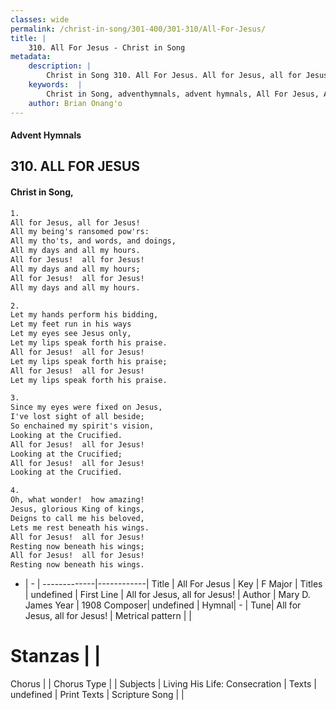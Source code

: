 ```yaml
---
classes: wide
permalink: /christ-in-song/301-400/301-310/All-For-Jesus/
title: |
    310. All For Jesus - Christ in Song
metadata:
    description: |
        Christ in Song 310. All For Jesus. All for Jesus, all for Jesus! All my being's ransomed pow'rs: All my tho'ts, and words, and doings, All my days and all my hours. All for Jesus!  all for Jesus! All my days and all my hours; All for Jesus!  all for Jesus! All my days and all my hours.
    keywords:  |
        Christ in Song, adventhymnals, advent hymnals, All For Jesus, All for Jesus, all for Jesus!. 
    author: Brian Onang'o
---
```


#### Advent Hymnals
## 310. ALL FOR JESUS
####  Christ in Song,

```txt
1.
All for Jesus, all for Jesus!
All my being's ransomed pow'rs:
All my tho'ts, and words, and doings,
All my days and all my hours.
All for Jesus!  all for Jesus!
All my days and all my hours;
All for Jesus!  all for Jesus!
All my days and all my hours.

2.
Let my hands perform his bidding,
Let my feet run in his ways
Let my eyes see Jesus only,
Let my lips speak forth his praise.
All for Jesus!  all for Jesus!
Let my lips speak forth his praise;
All for Jesus!  all for Jesus!
Let my lips speak forth his praise.

3.
Since my eyes were fixed on Jesus,
I've lost sight of all beside;
So enchained my spirit's vision,
Looking at the Crucified.
All for Jesus!  all for Jesus!
Looking at the Crucified;
All for Jesus!  all for Jesus!
Looking at the Crucified.

4.
Oh, what wonder!  how amazing!
Jesus, glorious King of kings,
Deigns to call me his beloved,
Lets me rest beneath his wings.
All for Jesus!  all for Jesus!
Resting now beneath his wings;
All for Jesus!  all for Jesus!
Resting now beneath his wings.

```

- |   -  |
-------------|------------|
Title | All For Jesus |
Key | F Major |
Titles | undefined |
First Line | All for Jesus, all for Jesus! |
Author | Mary D. James
Year | 1908
Composer| undefined |
Hymnal|  - |
Tune| All for Jesus, all for Jesus! |
Metrical pattern | |
# Stanzas |  |
Chorus |  |
Chorus Type |  |
Subjects | Living His Life: Consecration |
Texts | undefined |
Print Texts | 
Scripture Song |  |
    
